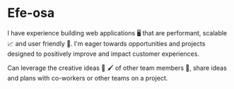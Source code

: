 # Efe-osa
I have experience building web applications 🖥  that are performant, scalable 📈 and user friendly 🙂. I'm eager towards opportunities and projects designed to positively improve and impact customer experiences.

Can leverage the creative ideas 🎨 🖌 of other team members 🤝, share ideas and plans with co-workers or other teams on a project.

